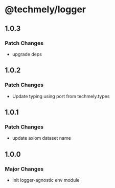 # @techmely/logger

## 1.0.3

### Patch Changes

- upgrade deps

## 1.0.2

### Patch Changes

- Update typing using port from techmely.types

## 1.0.1

### Patch Changes

- update axiom dataset name

## 1.0.0

### Major Changes

- Init logger-agnostic env module
